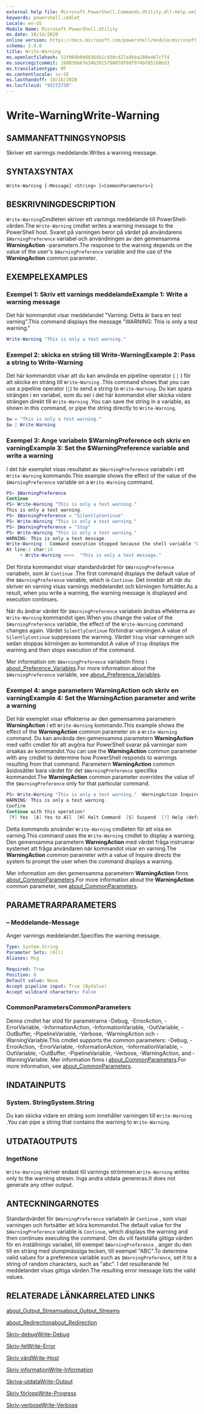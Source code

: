 ```yaml
---
external help file: Microsoft.PowerShell.Commands.Utility.dll-Help.xml
keywords: powershell,cmdlet
Locale: en-US
Module Name: Microsoft.PowerShell.Utility
ms.date: 10/14/2020
online version: https://docs.microsoft.com/powershell/module/microsoft.powershell.utility/write-warning?view=powershell-5.1&WT.mc_id=ps-gethelp
schema: 2.0.0
title: Write-Warning
ms.openlocfilehash: 52f060b0dd0364b1c930cd27a4bba280e467cff4
ms.sourcegitcommit: 16883bb67e34b3915798070f60f974bf85160bd3
ms.translationtype: MT
ms.contentlocale: sv-SE
ms.lasthandoff: 10/16/2020
ms.locfileid: "93272738"
---
```

# <span data-ttu-id="25727-103">Write-Warning</span><span class="sxs-lookup"><span data-stu-id="25727-103">Write-Warning</span></span>

## <span data-ttu-id="25727-104">SAMMANFATTNING</span><span class="sxs-lookup"><span data-stu-id="25727-104">SYNOPSIS</span></span>
<span data-ttu-id="25727-105">Skriver ett varnings meddelande.</span><span class="sxs-lookup"><span data-stu-id="25727-105">Writes a warning message.</span></span>

## <span data-ttu-id="25727-106">SYNTAX</span><span class="sxs-lookup"><span data-stu-id="25727-106">SYNTAX</span></span>

```
Write-Warning [-Message] <String> [<CommonParameters>]
```

## <span data-ttu-id="25727-107">BESKRIVNING</span><span class="sxs-lookup"><span data-stu-id="25727-107">DESCRIPTION</span></span>

<span data-ttu-id="25727-108">`Write-Warning`Cmdleten skriver ett varnings meddelande till PowerShell-värden.</span><span class="sxs-lookup"><span data-stu-id="25727-108">The `Write-Warning` cmdlet writes a warning message to the PowerShell host.</span></span> <span data-ttu-id="25727-109">Svaret på varningen beror på värdet på användarens `$WarningPreference` variabel och användningen av den gemensamma **WarningAction** -parametern.</span><span class="sxs-lookup"><span data-stu-id="25727-109">The response to the warning depends on the value of the user's `$WarningPreference` variable and the use of the **WarningAction** common parameter.</span></span>

## <span data-ttu-id="25727-110">EXEMPEL</span><span class="sxs-lookup"><span data-stu-id="25727-110">EXAMPLES</span></span>

### <span data-ttu-id="25727-111">Exempel 1: Skriv ett varnings meddelande</span><span class="sxs-lookup"><span data-stu-id="25727-111">Example 1: Write a warning message</span></span>

<span data-ttu-id="25727-112">Det här kommandot visar meddelandet "Varning: Detta är bara en test varning".</span><span class="sxs-lookup"><span data-stu-id="25727-112">This command displays the message "WARNING: This is only a test warning."</span></span>

```powershell
Write-Warning "This is only a test warning."
```

### <span data-ttu-id="25727-113">Exempel 2: skicka en sträng till Write-Warning</span><span class="sxs-lookup"><span data-stu-id="25727-113">Example 2: Pass a string to Write-Warning</span></span>

<span data-ttu-id="25727-114">Det här kommandot visar att du kan använda en pipeline-operator ( `|` ) för att skicka en sträng till `Write-Warning` .</span><span class="sxs-lookup"><span data-stu-id="25727-114">This command shows that you can use a pipeline operator (`|`) to send a string to `Write-Warning`.</span></span>
<span data-ttu-id="25727-115">Du kan spara strängen i en variabel, som du ser i det här kommandot eller skicka vidare strängen direkt till `Write-Warning` .</span><span class="sxs-lookup"><span data-stu-id="25727-115">You can save the string in a variable, as shown in this command, or pipe the string directly to `Write-Warning`.</span></span>

```powershell
$w = "This is only a test warning."
$w | Write-Warning
```

### <span data-ttu-id="25727-116">Exempel 3: Ange variabeln $WarningPreference och skriv en varning</span><span class="sxs-lookup"><span data-stu-id="25727-116">Example 3: Set the $WarningPreference variable and write a warning</span></span>

<span data-ttu-id="25727-117">I det här exemplet visas resultatet av `$WarningPreference` variabeln i ett `Write-Warning` kommando.</span><span class="sxs-lookup"><span data-stu-id="25727-117">This example shows the effect of the value of the `$WarningPreference` variable on a `Write-Warning` command.</span></span>

```powershell
PS> $WarningPreference
Continue
PS> Write-Warning "This is only a test warning."
This is only a test warning.
PS> $WarningPreference = "SilentlyContinue"
PS> Write-Warning "This is only a test warning."
PS> $WarningPreference = "Stop"
PS> Write-Warning "This is only a test warning."
WARNING: This is only a test message.
Write-Warning : Command execution stopped because the shell variable "WarningPreference" is set to Stop.
At line:1 char:14
     + Write-Warning <<<<  "This is only a test message."
```

<span data-ttu-id="25727-118">Det första kommandot visar standardvärdet för `$WarningPreference` variabeln, som är `Continue` .</span><span class="sxs-lookup"><span data-stu-id="25727-118">The first command displays the default value of the `$WarningPreference` variable, which is `Continue`.</span></span> <span data-ttu-id="25727-119">Det innebär att när du skriver en varning visas varnings meddelandet och körningen fortsätter.</span><span class="sxs-lookup"><span data-stu-id="25727-119">As a result, when you write a warning, the warning message is displayed and execution continues.</span></span>

<span data-ttu-id="25727-120">När du ändrar värdet för `$WarningPreference` variabeln ändras effekterna av `Write-Warning` kommandot igen.</span><span class="sxs-lookup"><span data-stu-id="25727-120">When you change the value of the `$WarningPreference` variable, the effect of the `Write-Warning` command changes again.</span></span> <span data-ttu-id="25727-121">Värdet `SilentlyContinue` förhindrar varningen.</span><span class="sxs-lookup"><span data-stu-id="25727-121">A value of `SilentlyContinue` suppresses the warning.</span></span> <span data-ttu-id="25727-122">Värdet `Stop` visar varningen och sedan stoppas körningen av kommandot.</span><span class="sxs-lookup"><span data-stu-id="25727-122">A value of `Stop` displays the warning and then stops execution of the command.</span></span>

<span data-ttu-id="25727-123">Mer information om `$WarningPreference` variabeln finns i [about_Preference_Variables](../Microsoft.Powershell.Core/About/about_Preference_Variables.md).</span><span class="sxs-lookup"><span data-stu-id="25727-123">For more information about the `$WarningPreference` variable, see [about_Preference_Variables](../Microsoft.Powershell.Core/About/about_Preference_Variables.md).</span></span>

### <span data-ttu-id="25727-124">Exempel 4: ange parametern WarningAction och skriv en varning</span><span class="sxs-lookup"><span data-stu-id="25727-124">Example 4: Set the WarningAction parameter and write a warning</span></span>

<span data-ttu-id="25727-125">Det här exemplet visar effekterna av den gemensamma parametern **WarningAction** i ett `Write-Warning` kommando.</span><span class="sxs-lookup"><span data-stu-id="25727-125">This example shows the effect of the **WarningAction** common parameter on a `Write-Warning` command.</span></span> <span data-ttu-id="25727-126">Du kan använda den gemensamma parametern **WarningAction** med valfri cmdlet för att avgöra hur PowerShell svarar på varningar som orsakas av kommandot.</span><span class="sxs-lookup"><span data-stu-id="25727-126">You can use the **WarningAction** common parameter with any cmdlet to determine how PowerShell responds to warnings resulting from that command.</span></span> <span data-ttu-id="25727-127">Parametern **WarningAction** common åsidosätter bara värdet för det `$WarningPreference` specifika kommandot.</span><span class="sxs-lookup"><span data-stu-id="25727-127">The **WarningAction** common parameter overrides the value of the `$WarningPreference` only for that particular command.</span></span>

```powershell
PS> Write-Warning "This is only a test warning." -WarningAction Inquire
WARNING: This is only a test warning.
Confirm
Continue with this operation?
 [Y] Yes  [A] Yes to All  [H] Halt Command  [S] Suspend  [?] Help (default is "Y"):
```

<span data-ttu-id="25727-128">Detta kommando använder `Write-Warning` cmdleten för att visa en varning.</span><span class="sxs-lookup"><span data-stu-id="25727-128">This command uses the `Write-Warning` cmdlet to display a warning.</span></span> <span data-ttu-id="25727-129">Den gemensamma parametern **WarningAction** med värdet fråga instruerar systemet att fråga användaren när kommandot visar en varning.</span><span class="sxs-lookup"><span data-stu-id="25727-129">The **WarningAction** common parameter with a value of Inquire directs the system to prompt the user when the command displays a warning.</span></span>

<span data-ttu-id="25727-130">Mer information om den gemensamma parametern **WarningAction** finns [about_CommonParameters](../Microsoft.Powershell.Core/About/about_CommonParameters.md).</span><span class="sxs-lookup"><span data-stu-id="25727-130">For more information about the **WarningAction** common parameter, see [about_CommonParameters](../Microsoft.Powershell.Core/About/about_CommonParameters.md).</span></span>

## <span data-ttu-id="25727-131">PARAMETRAR</span><span class="sxs-lookup"><span data-stu-id="25727-131">PARAMETERS</span></span>

### <span data-ttu-id="25727-132">– Meddelande</span><span class="sxs-lookup"><span data-stu-id="25727-132">-Message</span></span>
<span data-ttu-id="25727-133">Anger varnings meddelandet.</span><span class="sxs-lookup"><span data-stu-id="25727-133">Specifies the warning message.</span></span>

```yaml
Type: System.String
Parameter Sets: (All)
Aliases: Msg

Required: True
Position: 0
Default value: None
Accept pipeline input: True (ByValue)
Accept wildcard characters: False
```

### <span data-ttu-id="25727-134">CommonParameters</span><span class="sxs-lookup"><span data-stu-id="25727-134">CommonParameters</span></span>

<span data-ttu-id="25727-135">Denna cmdlet har stöd för parametrarna -Debug, -ErrorAction, -ErrorVariable, -InformationAction, -InformationVariable, -OutVariable, -OutBuffer, -PipelineVariable, -Verbose, -WarningAction och -WarningVariable.</span><span class="sxs-lookup"><span data-stu-id="25727-135">This cmdlet supports the common parameters: -Debug, -ErrorAction, -ErrorVariable, -InformationAction, -InformationVariable, -OutVariable, -OutBuffer, -PipelineVariable, -Verbose, -WarningAction, and -WarningVariable.</span></span> <span data-ttu-id="25727-136">Mer information finns i [about_CommonParameters](https://go.microsoft.com/fwlink/?LinkID=113216).</span><span class="sxs-lookup"><span data-stu-id="25727-136">For more information, see [about_CommonParameters](https://go.microsoft.com/fwlink/?LinkID=113216).</span></span>

## <span data-ttu-id="25727-137">INDATA</span><span class="sxs-lookup"><span data-stu-id="25727-137">INPUTS</span></span>

### <span data-ttu-id="25727-138">System. String</span><span class="sxs-lookup"><span data-stu-id="25727-138">System.String</span></span>

<span data-ttu-id="25727-139">Du kan skicka vidare en sträng som innehåller varningen till `Write-Warning` .</span><span class="sxs-lookup"><span data-stu-id="25727-139">You can pipe a string that contains the warning to `Write-Warning`.</span></span>

## <span data-ttu-id="25727-140">UTDATA</span><span class="sxs-lookup"><span data-stu-id="25727-140">OUTPUTS</span></span>

### <span data-ttu-id="25727-141">Inget</span><span class="sxs-lookup"><span data-stu-id="25727-141">None</span></span>

<span data-ttu-id="25727-142">`Write-Warning` skriver endast till varnings strömmen.</span><span class="sxs-lookup"><span data-stu-id="25727-142">`Write-Warning` writes only to the warning stream.</span></span> <span data-ttu-id="25727-143">Inga andra utdata genereras.</span><span class="sxs-lookup"><span data-stu-id="25727-143">It does not generate any other output.</span></span>

## <span data-ttu-id="25727-144">ANTECKNINGAR</span><span class="sxs-lookup"><span data-stu-id="25727-144">NOTES</span></span>

<span data-ttu-id="25727-145">Standardvärdet för `$WarningPreference` variabeln är `Continue` , som visar varningen och fortsätter att köra kommandot.</span><span class="sxs-lookup"><span data-stu-id="25727-145">The default value for the `$WarningPreference` variable is `Continue`, which displays the warning and then continues executing the command.</span></span> <span data-ttu-id="25727-146">Om du vill fastställa giltiga värden för en inställnings variabel, till exempel `$WarningPreference` , anger du den till en sträng med slumpmässiga tecken, till exempel "ABC".</span><span class="sxs-lookup"><span data-stu-id="25727-146">To determine valid values for a preference variable such as `$WarningPreference`, set it to a string of random characters, such as "abc".</span></span> <span data-ttu-id="25727-147">I det resulterande fel meddelandet visas giltiga värden.</span><span class="sxs-lookup"><span data-stu-id="25727-147">The resulting error message lists the valid values.</span></span>

## <span data-ttu-id="25727-148">RELATERADE LÄNKAR</span><span class="sxs-lookup"><span data-stu-id="25727-148">RELATED LINKS</span></span>

[<span data-ttu-id="25727-149">about_Output_Streams</span><span class="sxs-lookup"><span data-stu-id="25727-149">about_Output_Streams</span></span>](../Microsoft.PowerShell.Core/About/about_Output_Streams.md)

[<span data-ttu-id="25727-150">about_Redirection</span><span class="sxs-lookup"><span data-stu-id="25727-150">about_Redirection</span></span>](../Microsoft.PowerShell.Core/About/about_Redirection.md)

[<span data-ttu-id="25727-151">Skriv-debug</span><span class="sxs-lookup"><span data-stu-id="25727-151">Write-Debug</span></span>](Write-Debug.md)

[<span data-ttu-id="25727-152">Skriv-fel</span><span class="sxs-lookup"><span data-stu-id="25727-152">Write-Error</span></span>](Write-Error.md)

[<span data-ttu-id="25727-153">Skriv värd</span><span class="sxs-lookup"><span data-stu-id="25727-153">Write-Host</span></span>](Write-Host.md)

[<span data-ttu-id="25727-154">Skriv information</span><span class="sxs-lookup"><span data-stu-id="25727-154">Write-Information</span></span>](Write-Information.md)

[<span data-ttu-id="25727-155">Skriva-utdata</span><span class="sxs-lookup"><span data-stu-id="25727-155">Write-Output</span></span>](Write-Output.md)

[<span data-ttu-id="25727-156">Skriv förlopp</span><span class="sxs-lookup"><span data-stu-id="25727-156">Write-Progress</span></span>](Write-Progress.md)

[<span data-ttu-id="25727-157">Skriv-verbose</span><span class="sxs-lookup"><span data-stu-id="25727-157">Write-Verbose</span></span>](Write-Verbose.md)
